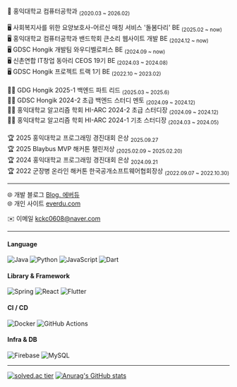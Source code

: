 <div align="left">
  
  🏫 홍익대학교 컴퓨터공학과 <sub>(2020.03 ~ 2026.02)</sub><br/>

  🖥️ 사회복지사를 위한 요양보호사-어르신 매칭 서비스 '돌봄다리' BE <sub>(2025.02 ~ now)</sub><br/>
  🖥️ 홍익대학교 컴퓨터공학과 밴드학회 큰소리 웹사이트 개발 BE <sub>(2024.12 ~ now)</sub><br/>
  🖥️ GDSC Hongik 개발팀 와우디벨로퍼스 BE <sub>(2024.09 ~ now)</sub><br/>
  🖥️ 신촌연합 IT창업 동아리 CEOS 19기 BE <sub>(2024.03 ~ 2024.08)</sub><br/>
  🖥️ GDSC Hongik 프로젝트 트랙 1기 BE <sub>(2022.10 ~ 2023.02)</sub><br/>
  <br/>
  👨‍🏫 GDG Hongik 2025-1 백엔드 파트 리드 <sub>(2025.03 ~ 2025.6)</sub><br/>
  👨‍🏫 GDSC Hongik 2024-2 초급 백엔드 스터디 멘토 <sub>(2024.09 ~ 2024.12)</sub><br/>
  👨‍🏫 홍익대학교 알고리즘 학회 HI-ARC 2024-2 초급 스터디장 <sub>(2024.09 ~ 2024.12)</sub><br/>
  👨‍🏫 홍익대학교 알고리즘 학회 HI-ARC 2024-1 기초 스터디장 <sub>(2024.03 ~ 2024.05)</sub>   
  <br/>
  🏆 2025 홍익대학교 프로그래밍 경진대회 은상 <sub>2025.09.27</sub><br/>
  🏆 2025 Blaybus MVP 해커톤 챌린저상 <sub>(2025.02.09 ~ 2025.02.20)</sub><br/>
  🏆 2024 홍익대학교 프로그래밍 경진대회 은상 <sub>2024.09.21</sub><br/>
  🏆 2022 군장병 온라인 해커톤 한국공개소프트웨어협회장상 <sub>(2022.09.07 ~ 2022.10.30)</sub><br/>

  <hr>
  
  🌐 개발 블로그 [Blog. 에버듀](https://chinpa.tistory.com/) <br/>
  🌐 개인 사이트 [everdu.com](https://everdu.com/) <br/>
  
  ✉️ 이메일 kckc0608@naver.com

  <hr>

  #### Language
  ![Java](https://img.shields.io/badge/java-%23ED8B00.svg?style=for-the-badge&logo=openjdk&logoColor=white)
  ![Python](https://img.shields.io/badge/python-3670A0?style=for-the-badge&logo=python&logoColor=ffdd54)
  ![JavaScript](https://img.shields.io/badge/javascript-%23323330.svg?style=for-the-badge&logo=javascript&logoColor=%23F7DF1E)
  ![Dart](https://img.shields.io/badge/dart-%230175C2.svg?style=for-the-badge&logo=dart&logoColor=white)
  <!-- ![C++](https://img.shields.io/badge/c++-%2300599C.svg?style=for-the-badge&logo=c%2B%2B&logoColor=white) -->

  #### Library & Framework
  ![Spring](https://img.shields.io/badge/spring-%236DB33F.svg?style=for-the-badge&logo=spring&logoColor=white)
  ![React](https://img.shields.io/badge/react-%2320232a.svg?style=for-the-badge&logo=react&logoColor=%2361DAFB)
  ![Flutter](https://img.shields.io/badge/Flutter-%2302569B.svg?style=for-the-badge&logo=Flutter&logoColor=white)
  <!-- ![Django](https://img.shields.io/badge/django-%23092E20.svg?style=for-the-badge&logo=django&logoColor=white) -->
  <!-- ![Express.js](https://img.shields.io/badge/express.js-%23404d59.svg?style=for-the-badge&logo=express&logoColor=%2361DAFB)-->
  <!-- ![Redux](https://img.shields.io/badge/redux-%23593d88.svg?style=for-the-badge&logo=redux&logoColor=white) -->

  #### CI / CD
  ![Docker](https://img.shields.io/badge/docker-%230db7ed.svg?style=for-the-badge&logo=docker&logoColor=white)
  ![GitHub Actions](https://img.shields.io/badge/github%20actions-%232671E5.svg?style=for-the-badge&logo=githubactions&logoColor=white)

  #### Infra & DB
  <!-- ![Oracle](https://img.shields.io/badge/Oracle-F80000?style=for-the-badge&logo=oracle&logoColor=white) -->
  <!-- ![Nginx](https://img.shields.io/badge/nginx-%23009639.svg?style=for-the-badge&logo=nginx&logoColor=white) -->
  <!-- <br> -->
  ![Firebase](https://img.shields.io/badge/firebase-a08021?style=for-the-badge&logo=firebase&logoColor=ffcd34)
  ![MySQL](https://img.shields.io/badge/mysql-4479A1.svg?style=for-the-badge&logo=mysql&logoColor=white)

  <hr>
  
  [![solved.ac tier](http://mazassumnida.wtf/api/generate_badge?boj=kckc0608)](https://solved.ac/kckc0608)
  [![Anurag's GitHub stats](https://github-readme-stats.vercel.app/api?username=kckc0608)](https://github.com/anuraghazra/github-readme-stats)
</div>
